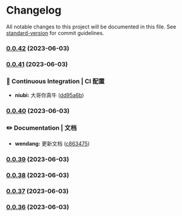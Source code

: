 # Changelog

All notable changes to this project will be documented in this file. See [standard-version](https://github.com/conventional-changelog/standard-version) for commit guidelines.

### [0.0.42](https://github.com/HikeBao/mock/compare/v0.0.41...v0.0.42) (2023-06-03)

### [0.0.41](https://github.com/HikeBao/mock/compare/v0.0.40...v0.0.41) (2023-06-03)


### 👷 Continuous Integration | CI 配置

* **niubi:** 大哥你真牛 ([dd95a6b](https://github.com/HikeBao/mock/commit/dd95a6bb8a69ec5d8dfbcc915810fae486352ebf))

### [0.0.40](https://github.com/HikeBao/mock/compare/v0.0.39...v0.0.40) (2023-06-03)


### ✏️ Documentation | 文档

* **wendang:** 更新文档 ([c863475](https://github.com/HikeBao/mock/commit/c8634758aa026748a51caebb26d59c25dc9e84f3))

### [0.0.39](https://github.com/HikeBao/mock/compare/v0.0.38...v0.0.39) (2023-06-03)

### [0.0.38](https://github.com/HikeBao/mock/compare/v0.0.37...v0.0.38) (2023-06-03)

### [0.0.37](https://github.com/HikeBao/mock/compare/v0.0.36...v0.0.37) (2023-06-03)

### [0.0.36](https://github.com/HikeBao/mock/compare/v0.0.35...v0.0.36) (2023-06-03)
